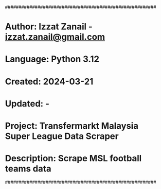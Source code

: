 ########################################################
# Author: Izzat Zanail - izzat.zanail@gmail.com
# Language: Python 3.12
# Created: 2024-03-21
# Updated: -
# Project: Transfermarkt Malaysia Super League Data Scraper
# Description: Scrape MSL football teams data
########################################################

